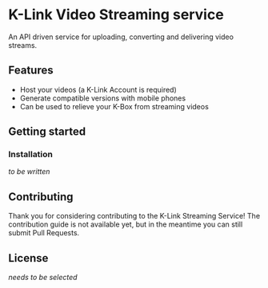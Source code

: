 # K-Link Video Streaming service

An API driven service for uploading, converting and delivering video streams.

## Features

- Host your videos (a K-Link Account is required)
- Generate compatible versions with mobile phones
- Can be used to relieve your K-Box from streaming videos

## Getting started

### Installation

_to be written_

## Contributing

Thank you for considering contributing to the K-Link Streaming Service! The contribution guide is not available yet, but in the meantime you can still submit Pull Requests.

## License

_needs to be selected_
